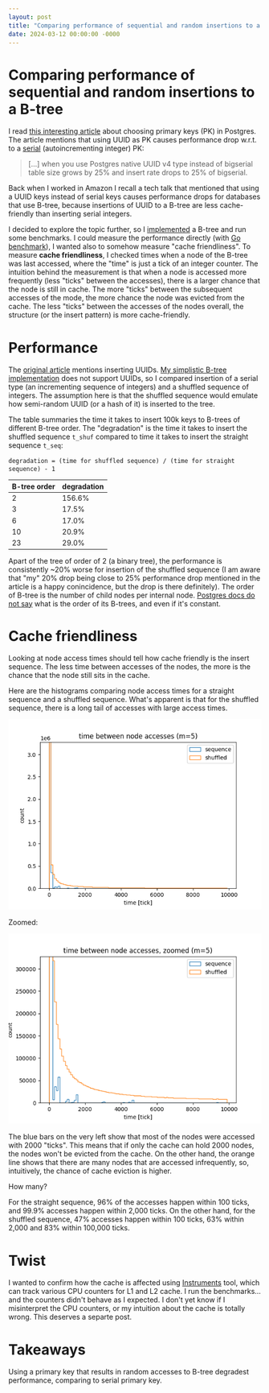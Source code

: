 ```yaml
---
layout: post
title: "Comparing performance of sequential and random insertions to a B-tree"
date: 2024-03-12 00:00:00 -0000
---
```


# Comparing performance of sequential and random insertions to a B-tree

I read [this interesting article][ref_art] about choosing primary keys (PK) in Postgres. The article mentions that using
UUID as PK causes performance drop w.r.t. to a [serial][ref_serial] (autoincrementing integer) PK:

[ref_serial]: https://www.postgresql.org/docs/current/datatype-numeric.html

> [...] when you use Postgres native UUID v4 type instead of bigserial table size grows by 25% and insert rate drops to
> 25% of bigserial.

Back when I worked in Amazon I recall a tech talk that mentioned that using a UUID keys instead of serial keys causes
performance drops for databases that use B-tree, because insertions of UUID to a B-tree are less cache-friendly than
inserting serial integers.

I decided to explore the topic further, so I [implemented][ref_impl] a B-tree and run some benchmarks. I could measure
the performance directly (with [Go benchmark][ref_go_bench]), I wanted also to somehow measure "cache friendliness". To
measure **cache friendliness**, I checked times when a node of the B-tree was last accessed, where the "time" is just a
tick of an integer counter. The intuition behind the measurement is that when a node is accessed more frequently (less
		"ticks" between the accesses), there is a larger chance that the node is still in cache. The more "ticks"
between the subsequent accesses of the mode, the more chance the node was evicted from the cache. The less "ticks"
between the accesses of the nodes overall, the structure (or the insert pattern) is more cache-friendly.

[ref_go_bench]: https://pkg.go.dev/testing#hdr-Benchmarks
[ref_btree]: https://en.wikipedia.org/wiki/B-tree#Insertion
[ref_art]: https://shekhargulati.com/2022/07/08/my-notes-on-gitlabs-postgres-schema-design/

# Performance

The [original article][ref_art] mentions inserting UUIDs. [My simplistic B-tree implementation][ref_impl] does not
support UUIDs, so I compared insertion of a serial type (an incrementing sequence of integers) and a shuffled sequence
of integers. The assumption here is that the shuffled sequence would emulate how semi-random UUID (or a hash of it) is
inserted to the tree.

[ref_impl]:https://github.com/jakub-m/btree-cache-benchmark

The table summaries the time it takes to insert 100k keys to B-trees of different B-tree order. The "degradation" is the
time it takes to insert the shuffled sequence `t_shuf` compared to time it takes to insert the straight sequence
`t_seq`:

```
degradation = (time for shuffled sequence) / (time for straight sequence) - 1
```

| B-tree order | degradation |
| ------------ | ----------- |
| 2            | 156.6%      |
| 3            | 17.5%       |
| 6            | 17.0%       |
| 10           | 20.9%       |
| 23           | 29.0%       |

Apart of the tree of order of 2 (a binary tree), the performance is consistently ~20% worse for insertion of the
shuffled sequence (I am aware that "my" 20% drop being close to 25% performance drop mentioned in the article is a happy
		conincidence, but the drop is there definitely). The order of B-tree is the number of child nodes per internal
node. [Postgres docs do not say][ref_pg_docs] what is the order of its B-trees, and even if it's constant.

[ref_pg_docs]: https://www.postgresql.org/docs/current/btree-implementation.html#BTREE-STRUCTURE

# Cache friendliness

Looking at node access times should tell how cache friendly is the insert sequence. The less time between accesses of
the nodes, the more is the chance that the node still sits in the cache.

Here are the histograms comparing node access times for a straight sequence and a shuffled sequence. What's apparent is
that for the shuffled sequence, there is a long tail of accesses with large access times.

![img](/assets/btree/hist_ticks_all.png)

Zoomed:

![img](/assets/btree/hist_ticks_zoomed.png)

The blue bars on the very left show that most of the nodes were accessed with 2000 "ticks". This means that if only the
cache can hold 2000 nodes, the nodes won't be evicted from the cache. On the other hand, the orange line shows that
there are many nodes that are accessed infrequently, so, intuitively, the chance of cache eviction is higher.

How many?

For the straight sequence, 96% of the accesses happen within 100 ticks, and 99.9% accesses happen within 2,000 ticks. On
the other hand, for the shuffled sequence, 47% accesses happen within 100 ticks, 63% within 2,000 and 83% within 100,000
ticks.

# Twist

I wanted to confirm how the cache is affected using [Instruments][ref_instruments] tool, which can track various CPU
counters for L1 and L2 cache. I run the benchmarks... and the counters didn't behave as I expected. I don't yet know if
I misinterpret the CPU counters, or my intuition about the cache is totally wrong. This deserves a separte post.

[ref_instruments]:https://en.wikipedia.org/wiki/Instruments_(software)

# Takeaways

Using a primary key that results in random accesses to B-tree degradest performance, comparing to serial primary key.
